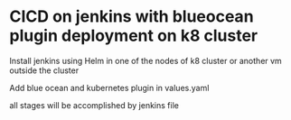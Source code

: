 # CICD on jenkins with blueocean plugin deployment on k8 cluster 

Install jenkins using Helm in one of the nodes of k8 cluster or another vm outside the cluster

Add blue ocean and kubernetes plugin in values.yaml

all stages will be accomplished by jenkins file
